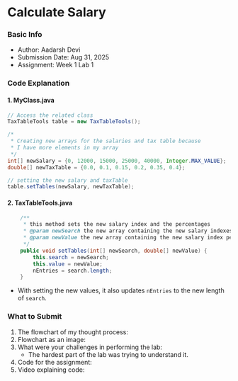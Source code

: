 # Calculate Salary

### Basic Info
- Author: Aadarsh Devi
- Submission Date: Aug 31, 2025
- Assignment: Week 1 Lab 1

### Code Explanation

#### 1. MyClass.java
```java
// Access the related class
TaxTableTools table = new TaxTableTools();

/*
 * Creating new arrays for the salaries and tax table because
 * I have more elements in my array
 */
int[] newSalary = {0, 12000, 15000, 25000, 40000, Integer.MAX_VALUE};
double[] newTaxTable = {0.0, 0.1, 0.15, 0.2, 0.35, 0.4};

// setting the new salary and taxTable
table.setTables(newSalary, newTaxTable);
```

#### 2. TaxTableTools.java
```java
    /**
     * this method sets the new salary index and the percentages
     * @param newSearch the new array containing the new salary indexes
     * @param newValue the new array containing the new salary index percentage
     */
    public void setTables(int[] newSearch, double[] newValue) {
        this.search = newSearch;
        this.value = newValue;
        nEntries = search.length;
    }
```
- With setting the new values, it also updates `nEntries` to the new length of `search`.

### What to Submit
1. The flowchart of my thought process:
2. Flowchart as an image:
3. What were your challenges in performing the lab:
    - The hardest part of the lab was trying to understand it.
4. Code for the assignment:
5. Video explaining code:
